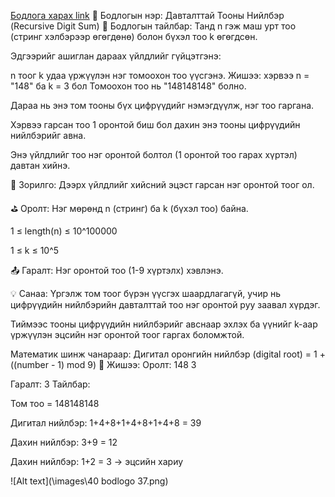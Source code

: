 <a href="https://www.hackerrank.com/challenges/recursive-digit-sum/problem?isFullScreen=true">Бодлога харах link</a>
🔢 Бодлогын нэр: Давталттай Тооны Нийлбэр (Recursive Digit Sum)
📘 Бодлогын тайлбар:
Танд n гэж маш урт тоо (стринг хэлбэрээр өгөгдөнө) болон бүхэл тоо k өгөгдсөн.

Эдгээрийг ашиглан дараах үйлдлийг гүйцэтгэнэ:

n тоог k удаа үржүүлэн нэг томоохон тоо үүсгэнэ.
Жишээ: хэрвээ n = "148" ба k = 3 бол
Томоохон тоо нь "148148148" болно.

Дараа нь энэ том тооны бүх цифрүүдийг нэмэгдүүлж, нэг тоо гаргана.

Хэрвээ гарсан тоо 1 оронтой биш бол дахин энэ тооны цифрүүдийн нийлбэрийг авна.

Энэ үйлдлийг тоо нэг оронтой болтол (1 оронтой тоо гарах хүртэл) давтан хийнэ.

🎯 Зорилго:
Дээрх үйлдлийг хийсний эцэст гарсан нэг оронтой тоог ол.

⛳ Оролт:
Нэг мөрөнд n (стринг) ба k (бүхэл тоо) байна.

1 ≤ length(n) ≤ 10^100000

1 ≤ k ≤ 10^5

📤 Гаралт:
Нэг оронтой тоо (1-9 хүртэлх) хэвлэнэ.

💡 Санаа:
Үргэлж том тоог бүрэн үүсгэх шаардлагагүй, учир нь цифрүүдийн нийлбэрийн давталттай тоо нэг оронтой руу заавал хүрдэг.

Тиймээс тооны цифрүүдийн нийлбэрийг авснаар эхлэх ба үүнийг k-аар үржүүлэн эцсийн нэг оронтой тоог гаргах боломжтой.

Математик шинж чанараар:
Дигитал оронгийн нийлбэр (digital root) = 1 + ((number - 1) mod 9)
🧠 Жишээ:
Оролт:
148 3

Гаралт:
3
Тайлбар:

Том тоо = 148148148

Дигитал нийлбэр: 1+4+8+1+4+8+1+4+8 = 39

Дахин нийлбэр: 3+9 = 12

Дахин нийлбэр: 1+2 = 3 → эцсийн хариу


![Alt text](\images\40 bodlogo 37.png)